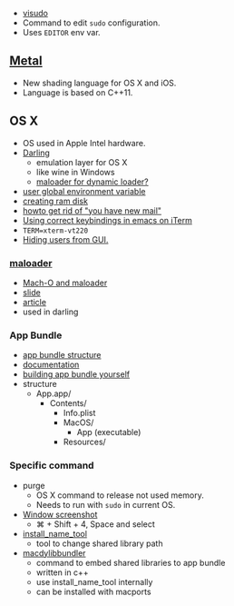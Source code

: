 * [visudo](http://www.sudo.ws/visudo.man.html)
 * Command to edit `sudo` configuration.
 * Uses `EDITOR` env var.

## [Metal](https://developer.apple.com/library/prerelease/ios/documentation/Metal/Reference/MetalShadingLanguageGuide/Introduction/Introduction.html)
* New shading language for OS X and iOS.
* Language is based on C++11.

## OS X
* OS used in Apple Intel hardware.
* [Darling](http://darling.dolezel.info/en/Darling)
  * emulation layer for OS X
  * like wine in Windows
  * [maloader for dynamic loader?](https://github.com/shinh/maloader)
* [user global environment variable](http://news.mynavi.jp/column/osxhack/083/index.html)
* [creating ram disk](http://blog.dateofrock.com/2010/02/osxram.html)
* [howto get rid of "you have new mail"](http://superuser.com/questions/149282/safely-get-rid-of-you-have-new-mail-in-var-mail-on-a-mac)
* [Using correct keybindings in emacs on iTerm](http://stackoverflow.com/questions/10871745/shift-up-arrow-doesnt-highlight-text-emacs-iterm2)
 * `TERM=xterm-vt220`
* [Hiding users from GUI.](http://support.apple.com/kb/HT5017)

### [maloader](https://github.com/shinh/maloader)
* [Mach-O and maloader](http://d.hatena.ne.jp/shinichiro_h/touch/20110428/1304002959)
* [slide](http://shinh.skr.jp/slide/ldmac/000.html)
* [article](http://d.hatena.ne.jp/shinichiro_h/touch/20110316#1300238828)
* used in darling

### App Bundle
* [app bundle structure](https://developer.apple.com/library/mac/documentation/CoreFoundation/Conceptual/CFBundles/BundleTypes/BundleTypes.html#//apple_ref/doc/uid/10000123i-CH101-SW19)
* [documentation](https://developer.apple.com/library/mac/documentation/CoreFoundation/Conceptual/CFBundles/Introduction/Introduction.html)
* [building app bundle yourself](http://stackoverflow.com/questions/1596945/building-osx-app-bundle)
* structure
  * App.app/
    * Contents/
      * Info.plist
      * MacOS/
        * App (executable)
      * Resources/

### Specific command
* purge
  * OS X command to release not used memory.
  * Needs to run with `sudo` in current OS.
* [Window screenshot](http://blog.goo.ne.jp/vallie/e/bf986a23f617dde56ac9c9e11df0c6c8)
  * ⌘ + Shift + 4, Space and select
* [install_name_tool](https://developer.apple.com/library/mac/documentation/Darwin/Reference/Manpages/man1/install_name_tool.1.html)
  * tool to change shared library path
* [macdylibbundler](http://macdylibbundler.sourceforge.net/)
  * command to embed shared libraries to app bundle
  * written in c++
  * use install_name_tool internally
  * can be installed with macports
